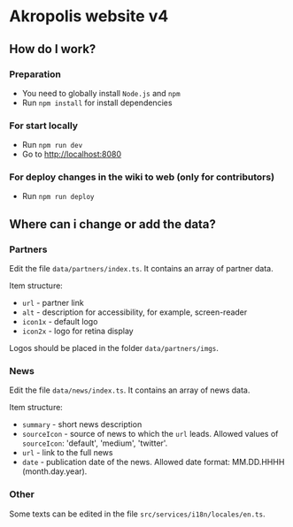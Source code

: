 # Akropolis website v4

## How do I work?

### Preparation
- You need to globally install `Node.js` and `npm`
- Run `npm install` for install dependencies

### For start locally
- Run `npm run dev`
- Go to [http://localhost:8080]()

### For deploy changes in the wiki to web (only for contributors)
- Run `npm run deploy`

## Where can i change or add the data?

### Partners
Edit the file `data/partners/index.ts`. It contains an array of partner data.

Item structure:
- `url` - partner link
- `alt` - description for accessibility, for example, screen-reader
- `icon1x` - default logo
- `icon2x` - logo for retina display

Logos should be placed in the folder `data/partners/imgs`.

### News
Edit the file `data/news/index.ts`. It contains an array of news data.

Item structure:
- `summary` - short news description
- `sourceIcon` - source of news to which the `url` leads. Allowed values of `sourceIcon`: 'default', 'medium', 'twitter'.
- `url` - link to the full news
- `date` - publication date of the news. Allowed date format: MM.DD.HHHH (month.day.year).

### Other
Some texts can be edited in the file `src/services/i18n/locales/en.ts`.
